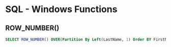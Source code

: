# SQL - Windows Functions

## ROW_NUMBER()

```sql
SELECT ROW_NUMBER() OVER(Partition By Left(LastName, 1) Order BY FirstName),
```   


